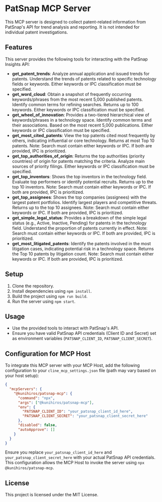 # PatSnap MCP Server

This MCP server is designed to collect patent-related information from PatSnap's API for trend analysis and reporting. It is not intended for individual patent investigations.

## Features

This server provides the following tools for interacting with the PatSnap Insights API:

- **get_patent_trends**: Analyze annual application and issued trends for patents. Understand the trends of patents related to specific technology fields or keywords. Either keywords or IPC classification must be specified.
- **get_word_cloud**: Obtain a snapshot of frequently occurring keywords/phrases from the most recent 5,000 published patents. Identify common terms for refining searches. Returns up to 100 keywords. Either keywords or IPC classification must be specified.
- **get_wheel_of_innovation**: Provides a two-tiered hierarchical view of keywords/phrases in a technology space. Identify common terms and their associations. Based on the most recent 5,000 publications. Either keywords or IPC classification must be specified.
- **get_most_cited_patents**: View the top patents cited most frequently by others, indicating influential or core technology. Returns at most Top 10 patents. Note: Search must contain either keywords or IPC. If both are provided, IPC is prioritized.
- **get_top_authorities_of_origin**: Returns the top authorities (priority countries) of origin for patents matching the criteria. Analyze main sources of priority filings. Either keywords or IPC classification must be specified.
- **get_top_inventors**: Shows the top inventors in the technology field. Evaluate top performers or identify potential recruits. Returns up to the top 10 inventors. Note: Search must contain either keywords or IPC. If both are provided, IPC is prioritized.
- **get_top_assignees**: Shows the top companies (assignees) with the largest patent portfolios. Identify largest players and competitive threats. Returns up to the top 10 assignees. Note: Search must contain either keywords or IPC. If both are provided, IPC is prioritized.
- **get_simple_legal_status**: Provides a breakdown of the simple legal status (e.g., Active, Inactive, Pending) for patents in the technology field. Understand the proportion of patents currently in effect. Note: Search must contain either keywords or IPC. If both are provided, IPC is prioritized.
- **get_most_litigated_patents**: Identify the patents involved in the most litigation cases, indicating potential risk in a technology space. Returns the Top 10 patents by litigation count. Note: Search must contain either keywords or IPC. If both are provided, IPC is prioritized.

## Setup

1. Clone the repository.
2. Install dependencies using `npm install`.
3. Build the project using `npm run build`.
4. Run the server using `npm start`.

## Usage

- Use the provided tools to interact with PatSnap's API.
- Ensure you have valid PatSnap API credentials (Client ID and Secret) set as environment variables (`PATSNAP_CLIENT_ID`, `PATSNAP_CLIENT_SECRET`).

## Configuration for MCP Host

To integrate this MCP server with your MCP Host, add the following configuration to your `cline_mcp_settings.json` file (path may vary based on your host setup):

```json
{
  "mcpServers": {
    "@kunihiros/patsnap-mcp": {
      "command": "npx",
      "args": ["@kunihiros/patsnap-mcp"],
      "env": {
        "PATSNAP_CLIENT_ID": "your_patsnap_client_id_here",
        "PATSNAP_CLIENT_SECRET": "your_patsnap_client_secret_here"
      },
      "disabled": false,
      "autoApprove": []
    }
  }
}
```

Ensure you replace `your_patsnap_client_id_here` and `your_patsnap_client_secret_here` with your actual PatSnap API credentials. This configuration allows the MCP Host to invoke the server using `npx @kunihiros/patsnap-mcp`.

## License

This project is licensed under the MIT License.
